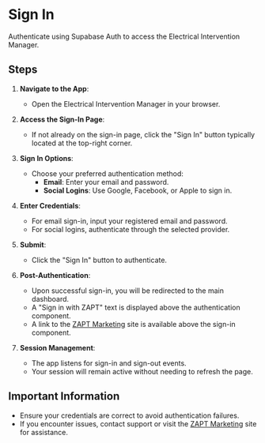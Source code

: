 # Sign In

Authenticate using Supabase Auth to access the Electrical Intervention Manager.

## Steps

1. **Navigate to the App**:
   - Open the Electrical Intervention Manager in your browser.

2. **Access the Sign-In Page**:
   - If not already on the sign-in page, click the "Sign In" button typically located at the top-right corner.

3. **Sign In Options**:
   - Choose your preferred authentication method:
     - **Email**: Enter your email and password.
     - **Social Logins**: Use Google, Facebook, or Apple to sign in.

4. **Enter Credentials**:
   - For email sign-in, input your registered email and password.
   - For social logins, authenticate through the selected provider.

5. **Submit**:
   - Click the "Sign In" button to authenticate.

6. **Post-Authentication**:
   - Upon successful sign-in, you will be redirected to the main dashboard.
   - A "Sign in with ZAPT" text is displayed above the authentication component.
   - A link to the [ZAPT Marketing](https://www.zapt.ai) site is available above the sign-in component.

7. **Session Management**:
   - The app listens for sign-in and sign-out events.
   - Your session will remain active without needing to refresh the page.

## Important Information

- Ensure your credentials are correct to avoid authentication failures.
- If you encounter issues, contact support or visit the [ZAPT Marketing](https://www.zapt.ai) site for assistance.